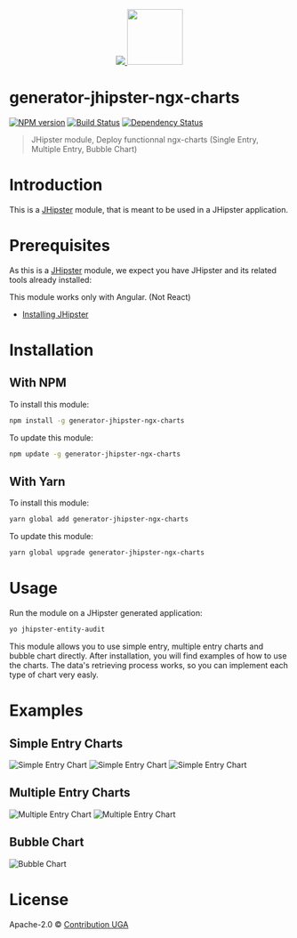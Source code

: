 <div align="center">
  <a href="https://www.jhipster.tech/">
    <img src="https://github.com/jhipster/jhipster-artwork/blob/master/logos/JHipster%20RGB-small100x25px.png?raw=true">
  </a>
  <a href="https://swimlane.gitbook.io/ngx-charts/">
    <img width=100px src="https://i.imgur.com/ahJUOIx.png">
  </a>
</div>

# generator-jhipster-ngx-charts

[![NPM version][npm-image]][npm-url] [![Build Status][github-actions-image]][github-actions-url] [![Dependency Status][daviddm-image]][daviddm-url]

> JHipster module, Deploy functionnal ngx-charts (Single Entry, Multiple Entry, Bubble Chart)

# Introduction

This is a [JHipster](https://www.jhipster.tech/) module, that is meant to be used in a JHipster application.

# Prerequisites

As this is a [JHipster](https://www.jhipster.tech/) module, we expect you have JHipster and its related tools already installed:

This module works only with Angular. (Not React)

- [Installing JHipster](https://www.jhipster.tech/installation/)

# Installation

## With NPM

To install this module:

```bash
npm install -g generator-jhipster-ngx-charts
```

To update this module:

```bash
npm update -g generator-jhipster-ngx-charts
```

## With Yarn

To install this module:

```bash
yarn global add generator-jhipster-ngx-charts
```

To update this module:

```bash
yarn global upgrade generator-jhipster-ngx-charts
```

# Usage

Run the module on a JHipster generated application:

```bash
yo jhipster-entity-audit
```

This module allows you to use simple entry, multiple entry charts and bubble chart directly.
After installation, you will find examples of how to use the charts.
The data's retrieving process works, so you can implement each type of chart very easly.

# Examples

## Simple Entry Charts

![Simple Entry Chart](https://i.imgur.com/NbNpN8W.png)
![Simple Entry Chart](https://i.imgur.com/TCQsua1.png)
![Simple Entry Chart](https://i.imgur.com/9G1YPHE.png)

## Multiple Entry Charts

![Multiple Entry Chart](https://i.imgur.com/WTd2TdQ.png)
![Multiple Entry Chart](https://i.imgur.com/8MFENRG.png)

## Bubble Chart

![Bubble Chart](https://i.imgur.com/Fyi3E9x.png)

# License

Apache-2.0 © [Contribution UGA](https://github.com/contribution-jhipster-uga/generator-jhipster-ngx-charts/blob/master/LICENSE)

[npm-image]: https://img.shields.io/npm/v/generator-jhipster-ngx-charts.svg
[npm-url]: https://npmjs.org/package/generator-jhipster-ngx-charts
[github-actions-image]: https://github.com/contribution-jhipster-uga/generator-jhipster-ngx-charts/workflows/Build/badge.svg
[github-actions-url]: https://github.com/contribution-jhipster-uga/generator-jhipster-ngx-charts/actions
[daviddm-image]: https://david-dm.org/contribution-jhipster-uga/generator-jhipster-ngx-charts.svg?theme=shields.io
[daviddm-url]: https://david-dm.org/contribution-jhipster-uga/generator-jhipster-ngx-charts
